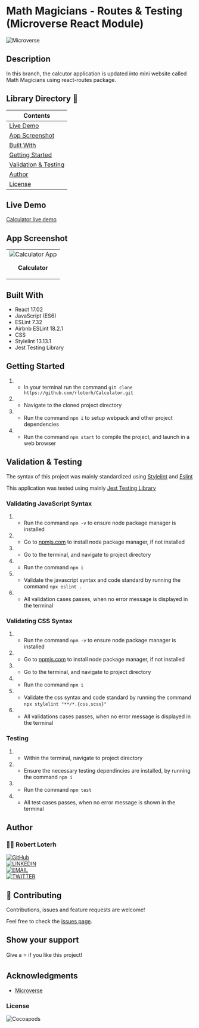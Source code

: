# Math Magicians - Routes & Testing (Microverse React Module)

![Microverse](https://img.shields.io/badge/-Microverse-007bff?style=for-the-badge)

## Description
In this branch, the calcutor application is updated into mini website called Math Magicians using react-routes package.


## Library Directory 📙

| Contents                  |
| ------------------------- |
| [Live Demo](#live-demo) |
| [App Screenshot](#app-screenshot) |
| [Built With](#built-with)   |
| [Getting Started](#getting-started)   |
| [Validation & Testing](#validation-&-testing)   |
| [Author](#author)       |
| [License](#license)       |


## Live Demo
[Calculator live demo](https://salty-citadel-54840.herokuapp.com/)

## App Screenshot
| |
|:-------------------------:|
| <img alt="Calculator App" src="https://user-images.githubusercontent.com/12745474/136697585-1566fc73-886a-4b3c-8e67-b5fdee85fe51.png"> <p align="center"><b>Calculator</b><p>|


## Built With

- React 17.02
- JavaScript (ES6)
- ESLint 7.32
- Airbnb ESLint 18.2.1
- CSS
- Stylelint 13.13.1
- Jest Testing Library


## Getting Started

1. - In your terminal run the command `git clone https://github.com/rloterh/Calculator.git`
2. - Navigate to the cloned project directory
3. - Run the command `npm i` to setup webpack and other project dependencies
4. - Run the command `npm start` to compile the project, and launch in a web browser


## Validation & Testing

The syntax of this project was mainly standardized using [Stylelint](https://stylelint.io/) and [Eslint](https://eslint.org/)

This application was tested using mainly [Jest Testing Library](https://jestjs.io/)
 

### Validating JavaScript Syntax

1. - Run the command `npm -v` to ensure node package manager is installed
2. - Go to [npmjs.com](https://www.npmjs.com/get-npm) to install node package manager, if not installed
3. - Go to the terminal, and navigate to project directory
4. - Run the command `npm i`
5. - Validate the javascript syntax and code standard by running the command `npx eslint .`
6. - All validation cases passes, when no error message is displayed in the terminal

### Validating CSS Syntax

1. - Run the command `npm -v` to ensure node package manager is installed
2. - Go to [npmjs.com](https://www.npmjs.com/get-npm) to install node package manager, if not installed
3. - Go to the terminal, and navigate to project directory
4. - Run the command `npm i`
5. - Validate the css syntax and code standard by running the command `npx stylelint "**/*.{css,scss}"`
6. - All validations cases passes, when no error message is displayed in the terminal

### Testing

1. - Within the terminal, navigate to project directory
2. - Ensure the necessary testing dependincies are installed, by running the command `npm i`
3. - Run the command `npm test`
4. - All test cases passes, when no error message is shown in the terminal



## Author

### 👨‍💻 Robert Loterh

[![GitHub](https://img.shields.io/badge/-GitHub-000?style=for-the-badge&logo=GitHub&logoColor=white)](https://github.com/rloterh) <br>
[![LINKEDIN](https://img.shields.io/badge/-LINKEDIN-0077B5?style=for-the-badge&logo=Linkedin&logoColor=white)](https://www.linkedin.com/in/robert-loterh/) <br>
[![EMAIL](https://img.shields.io/badge/-EMAIL-D14836?style=for-the-badge&logo=Mail.Ru&logoColor=white)](mailto:rloterh@gmail.com) <br>
[![TWITTER](https://img.shields.io/badge/-TWITTER-1DA1F2?style=for-the-badge&logo=Twitter&logoColor=white)](https://twitter.com/RLoterh) <br>


## 🤝 Contributing

Contributions, issues and feature requests are welcome!

Feel free to check the [issues page](https://github.com/rloterh/Calculator/issues).


## Show your support

Give a ⭐️ if you like this project!

## Acknowledgments
- [Microverse](https://www.microverse.org/)


### License

![Cocoapods](https://img.shields.io/cocoapods/l/AFNetworking?color=red&style=for-the-badge)

